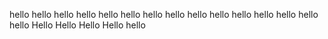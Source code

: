 hello
hello
hello
hello
hello
hello
hello
hello
hello
hello
hello
hello
hello
hello
hello
Hello
Hello
Hello
Hello
hello
